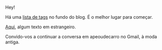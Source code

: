 Hey!

Há uma [lista de tags](https://apeoudecarro.org/blog) no fundo do blog. É o melhor lugar para começar.

[Aqui](https://apeoudecarro.org/blog/en-ingl%C3%A9s/), algum texto em estrangeiro.

Convido-vos a continuar a conversa em apeoudecarro no Gmail, à moda antiga.

